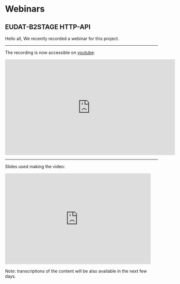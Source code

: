 
# Webinars

## EUDAT-B2STAGE HTTP-API

Hello all,
We recently recorded a webinar for this project. 

---

The recording is now accessible on [youtube](http://bit.ly/b2stage_webinar):

<iframe width="560" height="315" src="https://www.youtube.com/embed/KkH4oM1pdbE?rel=0" frameborder="0" allowfullscreen></iframe>


---

Slides used making the video:

<iframe src="https://docs.google.com/presentation/d/e/2PACX-1vSpAhBvvRmwcqftSe6BI5-1jPiIauv6nwLxwCRHXEDXgJcmrsEqJRSdR5wUpGZPBDeOSib20deY3A8N/embed?start=false&loop=false&delayms=10000" frameborder="0" width="480" height="299" allowfullscreen="true" mozallowfullscreen="true" webkitallowfullscreen="true"></iframe>

*Note*: transcriptions of the content will be also available in the next few days.

